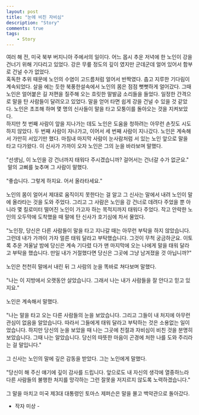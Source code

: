 ```yaml
---
layout: post
title: "눈에 비친 자비심"
description: "Story"
comments: true
tags:
    - Story
---
```


여러 해 전, 미국 북부 버지니아 주에서의 일이다.  어느 몹시 추운 저녁에 한 노인이 강을 건너기 위해 기다리고 있었다.  강은 무릎 정도의 깊이 였지만 군데군데 얼어 있어서 함부로 건널 수가 없었다. <br />
혹독한 추위 때문에 노인의 수염이 고드름처럼 얼어서 반짝였다.  춥고 지루한 기다림이 계속되었다.  살을 에는 듯한 북풍한설속에서 노인의 몸은 점점 뻣뻣하게 얼어갔다.
그때 노인은 얼어붙은 길 저편을 질주해 오는 흐릿한 말발굽 소리들을 들었다.  일정한 간격으로 말을 탄 사람들이 달려오고 있었다.  말을 얻어 타면 쉽게 강을 건널 수 있을 것 같았다.  노인은 초조해 하며 몇 명의 신사들이 말을 타고 모퉁이를 돌아오는 것을 지켜보았다. <br />
하지만 첫 번째 사람이 앞을 지나가는 데도 노인은 도움을 청하려는 아무런 손짓도 시도하지 않았다.  두 번째 사람이 자나가고, 이어서 세 번째 사람이 지나갔다.  노인은 계속해서 가만히 서있기만 했다.  마침내 마지막 사람이 눈사람처럼 서 있는 노인 앞으로 말을 타고 다가왔다.  이 신사가 가까이 오자 노인은 그의 눈을 바라보며 말했다. <br />
​<br />
"선생님, 이 노인을 강 건너까지 태워다 주시겠습니까?  걸어서는 건너갈 수가 없군요." <br />
​
말의 고삐를 늦추며 그 사람이 말했다. <br />
​<br />
"좋습니다.  그렇게 하지요.  어서 올라타세요." <br />
​<br />
노인의 몸이 얼어서 제대로 움직이지 못한다는 걸 알고 그 신사는 말에서 내려 노인이 말에 올라타는 것을 도와 주었다.  그리고 그 사람은 노인을 강 건너로 데려다 주었을 뿐 아니라 몇 킬로미터 떨어진 노인이 가고자 하는 목적지까지 태워다 주었다.
작고 안락한 노인의 오두막에 도착했을 때 말에 탄 신사가 호기심에 차서 물었다. <br />
​<br />
"노인장, 당신은 다른 사람들이 말을 타고 지나갈 때는 아무런 부탁을 하지 않았습니다.  그런데 내가 가까이 가자 얼른 태워 달라고 부탁했습니다. 그것이 무척 궁금하군요.  이토록 추운 겨울날 밤에 당신은 계속 기다렸 다가 맨 마지막에 오는 나에게 말을 태워 달라고 부탁을 했습니다.  만일 내가 거절했다면 당신은 그곳에 그냥 남겨졌을 것 아닙니까?"<br />
​<br />
노인은 천천히 말에서 내린 뒤 그 사람의 눈을 똑바로 쳐다보며 말했다. <br />
​<br />
"나는 이 지방에서 오랫동안 살았습니다.  그래서 나는 내가 사람들을 잘 안다고 믿고 있지요." <br />
​<br />
노인은 계속해서 말했다. <br />
​<br />
"나는 말을 타고 오는 다른 사람들의 눈을 보았습니다.  그리고 그들이 내 처지에 아무런 관심이 없음을 알았습니다.  따라서 그들에게 태워 달라고 부탁하는 것은 소용없는 일이었습니다.  하지만 당신의 눈을 보았을 때 나는 그곳에 친절과 자비심이 비친 것을 분명히 보았습니다.  그때 나는 알았습니다.  당신의 따뜻한 마음이 곤경에 처한 나를 도와 주리라는 걸 말입니다."<br />
​<br />
그 신사는 노인의 말에 깊은 감동을 받았다.  그는 노인에게 말했다. <br />
​<br />
"당신이 해 주신 얘기에 깊이 감사를 드립니다.  앞으로도 내 자신의 생각에 열중하느라 다른 사람들의 불행한 처지를 망각하는 그런 잘못을 저지르지 않도록 노력하겠습니다." <br />
​<br />
그 말을 마치고 미국 제3대 대통령인 토마스 제퍼슨은 말을 몰고 백악관으로 돌아갔다. <br />

- 작자 미상 -

